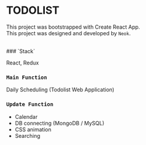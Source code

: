 # TODOLIST

This project was bootstrapped with Create React App. <br>
This project was designed and developed by `Neok`. <br>

<br>
### `Stack`

React, Redux


### `Main Function`

Daily Scheduling (Todolist Web Application)


### `Update Function`

- Calendar
- DB connecting (MongoDB / MySQL)
- CSS animation
- Searching